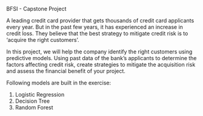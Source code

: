 BFSI - Capstone Project

A leading credit card provider that gets thousands of credit card applicants every year. But in the past few years, it has
experienced an increase in credit loss. They believe that the best strategy to mitigate credit risk is to ‘acquire the right 
customers’.


In this project, we will help the company identify the right customers using predictive models. Using past data of the bank’s 
applicants to determine the factors affecting credit risk, create strategies to mitigate the acquisition risk and assess 
the financial benefit of your project.   

Following models are built in the exercise:
1) Logistic Regression
2) Decision Tree
3) Random Forest


